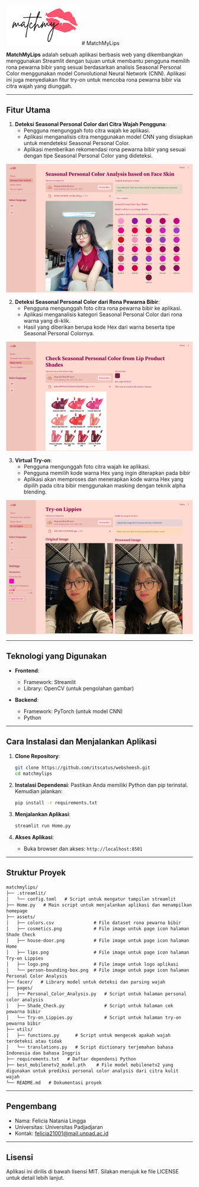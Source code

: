 <img src="assets/logo.png" width="200" /> # MatchMyLips

**MatchMyLips** adalah sebuah aplikasi berbasis web yang dikembangkan menggunakan Streamlit dengan tujuan untuk membantu pengguna memilih rona pewarna bibir yang sesuai berdasarkan analisis Seasonal Personal Color menggunakan model Convolutional Neural Network (CNN). Aplikasi ini juga menyediakan fitur try-on untuk mencoba rona pewarna bibir via citra wajah yang diunggah.

---

## Fitur Utama
1. **Deteksi Seasonal Personal Color dari Citra Wajah Pengguna**:
   - Pengguna mengunggah foto citra wajah ke aplikasi.
   - Aplikasi menganalisis citra menggunakan model CNN yang disiapkan untuk mendeteksi Seasonal Personal Color.
   - Aplikasi memberikan rekomendasi rona pewarna bibir yang sesuai dengan tipe Seasonal Personal Color yang dideteksi.

![](img/spca_check.png)

2. **Deteksi Seasonal Personal Color dari Rona Pewarna Bibir**:
   - Pengguna mengunggah foto citra rona pewarna bibir ke aplikasi.
   - Aplikasi menganalisis kategori Seasonal Personal Color dari rona warna yang di-klik.
   - Hasil yang diberikan berupa kode Hex dari warna beserta tipe Seasonal Personal Colornya.

![](img/shade-check.png)

3. **Virtual Try-on**:
   - Pengguna mengunggah foto citra wajah ke aplikasi.
   - Pengguna memilih kode warna Hex yang ingin diterapkan pada bibir
   - Aplikasi akan memproses dan menerapkan kode warna Hex yang dipilih pada citra bibir menggunakan masking dengan teknik alpha blending.

![](img/try-on.png)

---

## Teknologi yang Digunakan
- **Frontend**:
  - Framework: Streamlit
  - Library: OpenCV (untuk pengolahan gambar)

- **Backend**:
  - Framework: PyTorch (untuk model CNN)
  - Python

---

## Cara Instalasi dan Menjalankan Aplikasi

1. **Clone Repository**:
   ```bash
   git clone https://github.com/itscatus/websheesh.git
   cd matchmylips
   ```

2. **Instalasi Dependensi**:
   Pastikan Anda memiliki Python dan pip terinstal. Kemudian jalankan:
   ```bash
   pip install -r requirements.txt
   ```

3. **Menjalankan Aplikasi**:
   ```bash
   streamlit run Home.py
   ```

4. **Akses Aplikasi**:
   - Buka browser dan akses: `http://localhost:8501`

---

## Struktur Proyek
```
matchmylips/
├── .streamlit/
│   └── config.toml   # Script untuk mengatur tampilan streamlit
├── Home.py   # Main script untuk menjalankan aplikasi dan menampilkan homepage
├── assets/
│   ├── colors.csv               # File dataset rona pewarna bibir
│   ├── cosmetics.png            # File image untuk page icon halaman Shade Check
│   ├── house-door.png           # File image untuk page icon halaman Home
│   ├── lips.png                 # File image untuk page icon halaman Try-on Lippies
│   ├── logo.png                 # File image untuk logo aplikasi
│   └── person-bounding-box.png  # File image untuk page icon halaman Personal Color Analysis
├── facer/   # Library model untuk deteksi dan parsing wajah
├── pages/
│   ├── Personal_Color_Analysis.py   # Script untuk halaman personal color analysis 
│   ├── Shade_Check.py               # Script untuk halaman cek pewarna bibir
│   └── Try-on_Lippies.py            # Script untuk halaman try-on pewarna bibir
├── utils/
│   ├── functions.py      # Script untuk mengecek apakah wajah terdeteksi atau tidak
│   └── translations.py   # Script dictionary terjemahan bahasa Indonesia dan bahasa Inggris
├── requirements.txt   # Daftar dependensi Python
├── best_mobilenetv2_model.pth    # File model mobilenetv2 yang digunakan untuk prediksi personal color analysis dari citra kulit wajah  
└── README.md   # Dokumentasi proyek
```

---

## Pengembang
- Nama: Felicia Natania Lingga
- Universitas: Universitas Padjadjaran
- Kontak: felicia21001@mail.unpad.ac.id

---

## Lisensi
Aplikasi ini dirilis di bawah lisensi MIT. Silakan merujuk ke file LICENSE untuk detail lebih lanjut.

